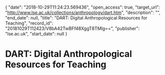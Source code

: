 {
  "date": "2018-10-29T11:24:23.569436", 
  "open_access": true, 
  "target_url": "http://www.lse.ac.uk/collections/anthropology/dart.htm", 
  "description": "", 
  "end_date": null, 
  "title": "DART: Digital Anthropological Resources for Teaching", 
  "record_id": "20181029T112423/V8bA42TwBFf48XggT8TMlg==", 
  "publisher": "lse.ac.uk", 
  "start_date": null
}

# DART: Digital Anthropological Resources for Teaching

